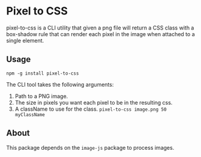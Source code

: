 # Pixel to CSS

pixel-to-css is a CLI utility that given a png file will return a CSS class with a box-shadow rule that can render each pixel in the image when attached to a single element.


## Usage

`npm -g install pixel-to-css`

The CLI tool takes the following arguments:
1. Path to a PNG image.
2. The size in pixels you want each pixel to be in the resulting css.
3. A className to use for the class.
`pixel-to-css image.png 50 myClassName`

## About

This package depends on the `image-js` package to process images.